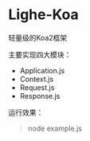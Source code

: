 # Lighe-Koa

轻量级的Koa2框架

主要实现四大模块：

- Application.js
- Context.js
- Request.js
- Response.js

运行效果：
> node example.js
